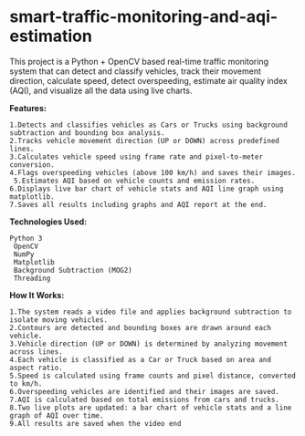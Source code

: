 # smart-traffic-monitoring-and-aqi-estimation

This project is a Python + OpenCV based real-time traffic monitoring system that can detect and classify vehicles, track their movement direction, calculate speed, detect overspeeding, estimate air quality index (AQI), and visualize all the data using live charts.

**Features:**

    1.Detects and classifies vehicles as Cars or Trucks using background subtraction and bounding box analysis.
    2.Tracks vehicle movement direction (UP or DOWN) across predefined lines.
    3.Calculates vehicle speed using frame rate and pixel-to-meter conversion.
    4.Flags overspeeding vehicles (above 100 km/h) and saves their images.
     5.Estimates AQI based on vehicle counts and emission rates.
    6.Displays live bar chart of vehicle stats and AQI line graph using matplotlib.
    7.Saves all results including graphs and AQI report at the end.


**Technologies Used:**

    Python 3
     OpenCV
     NumPy
     Matplotlib
     Background Subtraction (MOG2)
     Threading



**How It Works:**


    1.The system reads a video file and applies background subtraction to isolate moving vehicles.
    2.Contours are detected and bounding boxes are drawn around each vehicle.
    3.Vehicle direction (UP or DOWN) is determined by analyzing movement across lines.
    4.Each vehicle is classified as a Car or Truck based on area and aspect ratio.
    5.Speed is calculated using frame counts and pixel distance, converted to km/h.
    6.Overspeeding vehicles are identified and their images are saved.
    7.AQI is calculated based on total emissions from cars and trucks.
    8.Two live plots are updated: a bar chart of vehicle stats and a line graph of AQI over time.
    9.All results are saved when the video end


